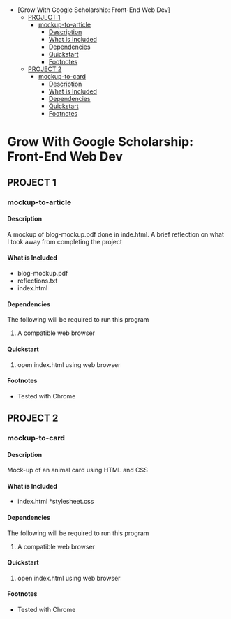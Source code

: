 # 
- [Grow With Google Scholarship: Front-End Web Dev]
	- [PROJECT 1](#project-1)
		- [mockup-to-article](#mockup-to-article)
			- [Description](#description)
			- [What is Included](#what-is-included)
			- [Dependencies](#dependencies)
			- [Quickstart](#quickstart)
			- [Footnotes](#footnotes)
	- [PROJECT 2](#project-2)
		- [mockup-to-card](#mockup-to-card)
			- [Description](#description)
			- [What is Included](#what-is-included)
			- [Dependencies](#dependencies)
			- [Quickstart](#quickstart)
			- [Footnotes](#footnotes)

# **Grow With Google Scholarship: Front-End Web Dev**
## **PROJECT 1**
### mockup-to-article

#### Description

A mockup of blog-mockup.pdf done in inde.html.
A brief reflection on what I took away from completing the project

#### What is Included

* blog-mockup.pdf
* reflections.txt
* index.html

#### Dependencies

The following will be required to run this program

1. A compatible web browser

#### Quickstart

1. open index.html using web browser

#### Footnotes

* Tested with Chrome

## **PROJECT 2**
### mockup-to-card

#### Description

Mock-up of an animal card using HTML and CSS

#### What is Included

* index.html
*stylesheet.css

#### Dependencies

The following will be required to run this program

1. A compatible web browser

#### Quickstart

1. open index.html using web browser

#### Footnotes

* Tested with Chrome
